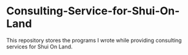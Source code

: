 # Consulting-Service-for-Shui-On-Land
This repository stores the programs I wrote while providing consulting services for Shui On Land.
